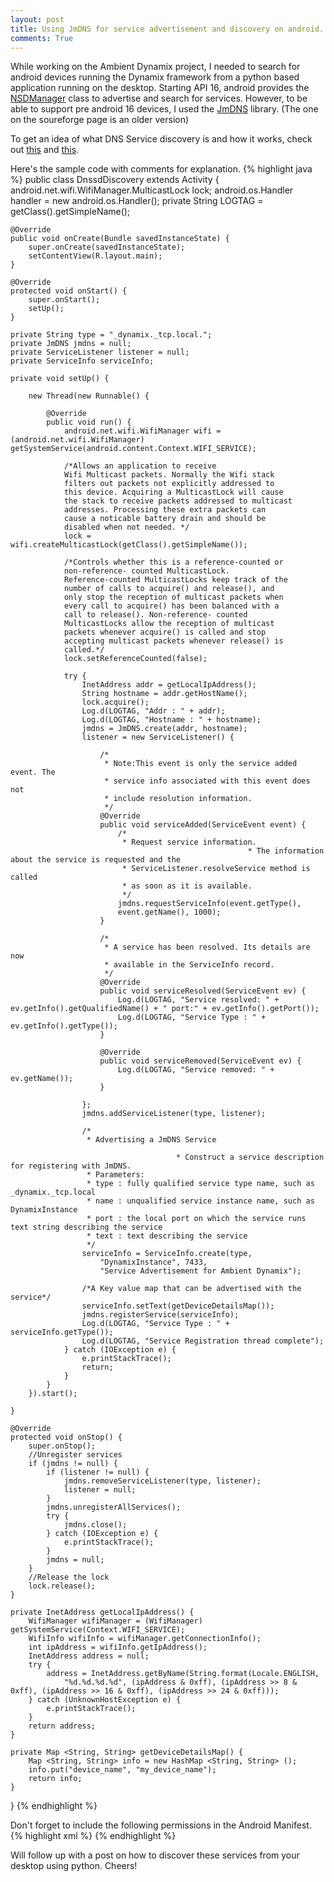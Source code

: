 ```yaml
---
layout: post
title: Using JmDNS for service advertisement and discovery on android.
comments: True
---
```


While working on the Ambient Dynamix project, I needed to search for android devices running the Dynamix framework from a python based application running on the desktop. Starting API 16, android provides the <a href="http://developer.android.com/reference/android/net/nsd/NsdManager.html">NSDManager</a> class to advertise and search for services. However, to be able to support pre android 16 devices, I used the <a href="http://mvnrepository.com/artifact/com.github.rickyclarkson/jmdns/3.4.2-r353-1">JmDNS</a> library. (The one on the soureforge page is an older version)

To get an idea of what DNS Service discovery is and how it works, check out <a href="http://www.dns-sd.org/">this</a> and <a href="http://www.multicastdns.org/">this</a>.

Here's the sample code with comments for explanation. 
{% highlight java %}
public class DnssdDiscovery extends Activity {
	android.net.wifi.WifiManager.MulticastLock lock;
	android.os.Handler handler = new android.os.Handler();
	private String LOGTAG = getClass().getSimpleName();

	@Override
	public void onCreate(Bundle savedInstanceState) {
		super.onCreate(savedInstanceState);
		setContentView(R.layout.main);
	}

	@Override
	protected void onStart() {
		super.onStart();
		setUp();
	}

	private String type = "_dynamix._tcp.local.";
	private JmDNS jmdns = null;
	private ServiceListener listener = null;
	private ServiceInfo serviceInfo;

	private void setUp() {

		new Thread(new Runnable() {

			@Override
			public void run() {
				android.net.wifi.WifiManager wifi = (android.net.wifi.WifiManager) getSystemService(android.content.Context.WIFI_SERVICE);
				
				/*Allows an application to receive 
				Wifi Multicast packets. Normally the Wifi stack 
				filters out packets not explicitly addressed to 
				this device. Acquiring a MulticastLock will cause 
				the stack to receive packets addressed to multicast
				addresses. Processing these extra packets can 
				cause a noticable battery drain and should be 
				disabled when not needed. */
				lock = wifi.createMulticastLock(getClass().getSimpleName());
				
				/*Controls whether this is a reference-counted or 
				non-reference- counted MulticastLock. 
				Reference-counted MulticastLocks keep track of the 
				number of calls to acquire() and release(), and 
				only stop the reception of multicast packets when 
				every call to acquire() has been balanced with a 
				call to release(). Non-reference- counted 
				MulticastLocks allow the reception of multicast 
				packets whenever acquire() is called and stop 
				accepting multicast packets whenever release() is 
				called.*/
				lock.setReferenceCounted(false);
				
				try {
					InetAddress addr = getLocalIpAddress();
					String hostname = addr.getHostName();
					lock.acquire();
					Log.d(LOGTAG, "Addr : " + addr);
					Log.d(LOGTAG, "Hostname : " + hostname);
					jmdns = JmDNS.create(addr, hostname);
					listener = new ServiceListener() {

						/*
						 * Note:This event is only the service added event. The
						 * service info associated with this event does not
						 * include resolution information.
						 */
						@Override
						public void serviceAdded(ServiceEvent event) {
							/*
							 * Request service information.
                                                         * The information about the service is requested and the
							 * ServiceListener.resolveService method is called
							 * as soon as it is available.
							 */
							jmdns.requestServiceInfo(event.getType(),
							event.getName(), 1000);
						}

						/*
						 * A service has been resolved. Its details are now
						 * available in the ServiceInfo record.
						 */
						@Override
						public void serviceResolved(ServiceEvent ev) {
							Log.d(LOGTAG, "Service resolved: " + ev.getInfo().getQualifiedName() + " port:" + ev.getInfo().getPort());
							Log.d(LOGTAG, "Service Type : " + ev.getInfo().getType());
						}

						@Override
						public void serviceRemoved(ServiceEvent ev) {
							Log.d(LOGTAG, "Service removed: " + ev.getName());
						}

					};
					jmdns.addServiceListener(type, listener);

					/*
					 * Advertising a JmDNS Service 

                                         * Construct a service description for registering with JmDNS. 
					 * Parameters: 
					 * type : fully qualified service type name, such as _dynamix._tcp.local
					 * name : unqualified service instance name, such as DynamixInstance 
					 * port : the local port on which the service runs text string describing the service
					 * text : text describing the service
					 */
					serviceInfo = ServiceInfo.create(type,
						"DynamixInstance", 7433,
						"Service Advertisement for Ambient Dynamix");

					/*A Key value map that can be advertised with the service*/
					serviceInfo.setText(getDeviceDetailsMap());
					jmdns.registerService(serviceInfo);
					Log.d(LOGTAG, "Service Type : " + serviceInfo.getType());
					Log.d(LOGTAG, "Service Registration thread complete");
				} catch (IOException e) {
					e.printStackTrace();
					return;
				}
			}
		}).start();

	}

	@Override
	protected void onStop() {
		super.onStop();
		//Unregister services
		if (jmdns != null) {
			if (listener != null) {
				jmdns.removeServiceListener(type, listener);
				listener = null;
			}
			jmdns.unregisterAllServices();
			try {
				jmdns.close();
			} catch (IOException e) {
				e.printStackTrace();
			}
			jmdns = null;
		}
		//Release the lock
		lock.release();
	}

	private InetAddress getLocalIpAddress() {
		WifiManager wifiManager = (WifiManager) getSystemService(Context.WIFI_SERVICE);
		WifiInfo wifiInfo = wifiManager.getConnectionInfo();
		int ipAddress = wifiInfo.getIpAddress();
		InetAddress address = null;
		try {
			address = InetAddress.getByName(String.format(Locale.ENGLISH,
				"%d.%d.%d.%d", (ipAddress & 0xff), (ipAddress >> 8 & 0xff), (ipAddress >> 16 & 0xff), (ipAddress >> 24 & 0xff)));
		} catch (UnknownHostException e) {
			e.printStackTrace();
		}
		return address;
	}

	private Map <String, String> getDeviceDetailsMap() {
		Map <String, String> info = new HashMap <String, String> ();
		info.put("device_name", "my_device_name");
		return info;
	}
}
{% endhighlight %}

Don't forget to include the following permissions in the Android Manifest.
{% highlight xml %}
<uses-permission android:name="android.permission.INTERNET" />
<uses-permission android:name="android.permission.ACCESS_WIFI_STATE" />
<uses-permission android:name="android.permission.CHANGE_WIFI_MULTICAST_STATE" />
{% endhighlight %}

Will follow up with a post on how to discover these services from your desktop using python. Cheers!